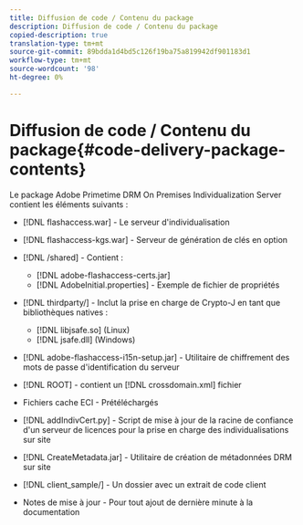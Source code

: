 ```yaml
---
title: Diffusion de code / Contenu du package
description: Diffusion de code / Contenu du package
copied-description: true
translation-type: tm+mt
source-git-commit: 89bdda1d4bd5c126f19ba75a819942df901183d1
workflow-type: tm+mt
source-wordcount: '98'
ht-degree: 0%

---
```



# Diffusion de code / Contenu du package{#code-delivery-package-contents}

Le package Adobe Primetime DRM On Premises Individualization Server contient les éléments suivants :

* [!DNL flashaccess.war] - Le serveur d&#39;individualisation
* [!DNL flashaccess-kgs.war] - Serveur de génération de clés en option
* [!DNL /shared] - Contient :

   * [!DNL adobe-flashaccess-certs.jar]
   * [!DNL AdobeInitial.properties] - Exemple de fichier de propriétés

* [!DNL thirdparty/] - Inclut la prise en charge de Crypto-J en tant que bibliothèques natives :

   * [!DNL libjsafe.so] (Linux)
   * [!DNL jsafe.dll] (Windows)

* [!DNL adobe-flashaccess-i15n-setup.jar] - Utilitaire de chiffrement des mots de passe d&#39;identification du serveur
* [!DNL ROOT] - contient un  [!DNL crossdomain.xml] fichier

* Fichiers cache ECI - Prétéléchargés
* [!DNL addIndivCert.py] - Script de mise à jour de la racine de confiance d&#39;un serveur de licences pour la prise en charge des individualisations sur site
* [!DNL CreateMetadata.jar] - Utilitaire de création de métadonnées DRM sur site
* [!DNL client_sample/] - Un dossier avec un extrait de code client
* Notes de mise à jour - Pour tout ajout de dernière minute à la documentation

